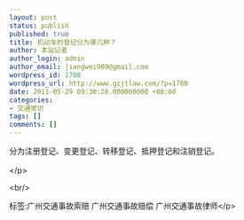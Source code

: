 ```yaml
---
layout: post
status: publish
published: true
title: 机动车的登记分为哪几种？
author: 本站记者
author_login: admin
author_email: jiangwei909@gmail.com
wordpress_id: 1708
wordpress_url: http://www.gzjtlaw.com/?p=1708
date: 2011-05-29 09:30:28.000000000 +08:00
categories:
- 交通常识
tags: []
comments: []
---
```

<p>分为注册登记、变更登记、转移登记、抵押登记和注销登记。<br><br><&#47;p><br&#47;><p>标签:广州交通事故索赔 广州交通事故赔偿 广州交通事故律师<&#47;p>
